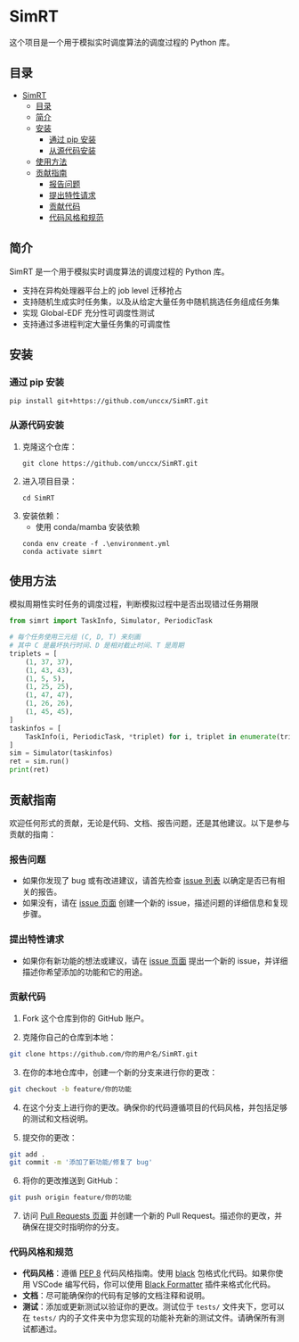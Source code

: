 # SimRT

这个项目是一个用于模拟实时调度算法的调度过程的 Python 库。

## 目录

- [SimRT](#simrt)
  - [目录](#目录)
  - [简介](#简介)
  - [安装](#安装)
    - [通过 pip 安装](#通过-pip-安装)
    - [从源代码安装](#从源代码安装)
  - [使用方法](#使用方法)
  - [贡献指南](#贡献指南)
    - [报告问题](#报告问题)
    - [提出特性请求](#提出特性请求)
    - [贡献代码](#贡献代码)
    - [代码风格和规范](#代码风格和规范)

## 简介

SimRT 是一个用于模拟实时调度算法的调度过程的 Python 库。
- 支持在异构处理器平台上的 job level 迁移抢占
- 支持随机生成实时任务集，以及从给定大量任务中随机挑选任务组成任务集
- 实现 Global-EDF 充分性可调度性测试
- 支持通过多进程判定大量任务集的可调度性

## 安装

### 通过 pip 安装

```shell
pip install git+https://github.com/unccx/SimRT.git
```

### 从源代码安装

1. 克隆这个仓库：
   ```shell
   git clone https://github.com/unccx/SimRT.git
   ```
2. 进入项目目录：
   ```shell
   cd SimRT
   ```
3. 安装依赖：
   - 使用 conda/mamba 安装依赖
   ```shell
   conda env create -f .\environment.yml
   conda activate simrt
   ```

## 使用方法
模拟周期性实时任务的调度过程，判断模拟过程中是否出现错过任务期限
```python
from simrt import TaskInfo, Simulator, PeriodicTask

# 每个任务使用三元组 (C, D, T) 来刻画
# 其中 C 是最坏执行时间、D 是相对截止时间、T 是周期
triplets = [
    (1, 37, 37),
    (1, 43, 43),
    (1, 5, 5),
    (1, 25, 25),
    (1, 47, 47),
    (1, 26, 26),
    (1, 45, 45),
]
taskinfos = [
    TaskInfo(i, PeriodicTask, *triplet) for i, triplet in enumerate(triplets)
]
sim = Simulator(taskinfos)
ret = sim.run()
print(ret)
```

## 贡献指南

欢迎任何形式的贡献，无论是代码、文档、报告问题，还是其他建议。以下是参与贡献的指南：

### 报告问题

- 如果你发现了 bug 或有改进建议，请首先检查 [issue 列表](https://github.com/unccx/SimRT/issues) 以确定是否已有相关的报告。
- 如果没有，请在 [issue 页面](https://github.com/unccx/SimRT/issues/new) 创建一个新的 issue，描述问题的详细信息和复现步骤。

### 提出特性请求
- 如果你有新功能的想法或建议，请在 [issue 页面](https://github.com/unccx/SimRT/issues/new) 提出一个新的 issue，并详细描述你希望添加的功能和它的用途。

### 贡献代码

1. Fork 这个仓库到你的 GitHub 账户。

2. 克隆你自己的仓库到本地：

  ```bash
  git clone https://github.com/你的用户名/SimRT.git
  ```

3. 在你的本地仓库中，创建一个新的分支来进行你的更改：

  ```bash
  git checkout -b feature/你的功能
  ```

4. 在这个分支上进行你的更改。确保你的代码遵循项目的代码风格，并包括足够的测试和文档说明。

5. 提交你的更改：

  ```bash
  git add .
  git commit -m '添加了新功能/修复了 bug'
  ```

6. 将你的更改推送到 GitHub：

  ```bash
  git push origin feature/你的功能
  ```


7. 访问 [Pull Requests 页面](https://github.com/unccx/SimRT/pulls) 并创建一个新的 Pull Request。描述你的更改，并确保在提交时指明你的分支。

### 代码风格和规范

- **代码风格**：遵循 [PEP 8](https://pep8.org) 代码风格指南。使用 [black](https://black.readthedocs.io/en/stable/) 包格式化代码。如果你使用 VSCode 编写代码，你可以使用 [Black Formatter](https://marketplace.visualstudio.com/items?itemName=ms-python.black-formatter)  插件来格式化代码。
- **文档**：尽可能确保你的代码有足够的文档注释和说明。
- **测试**：添加或更新测试以验证你的更改。测试位于 ``tests/`` 文件夹下，您可以在 ``tests/`` 内的子文件夹中为您实现的功能补充新的测试文件。请确保所有测试都通过。